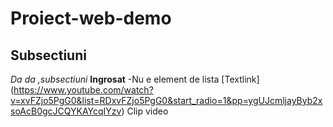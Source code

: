 # Proiect-web-demo 
## Subsectiuni
*Da da ,subsectiuni*
**Ingrosat**
-Nu e element de lista
[Textlink] (https://www.youtube.com/watch?v=xvFZjo5PgG0&list=RDxvFZjo5PgG0&start_radio=1&pp=ygUJcmljayByb2xsoAcB0gcJCQYKAYcqIYzv) Clip video


